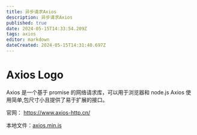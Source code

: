 ```yaml
---
title: 异步请求Axios
description: 异步请求Axios
published: true
date: 2024-05-15T14:33:54.209Z
tags: axios
editor: markdown
dateCreated: 2024-05-15T14:31:40.697Z
---
```


# Axios Logo
Axios 是一个基于 promise 的网络请求库，可以用于浏览器和 node.js
Axios 使用简单,包尺寸小且提供了易于扩展的接口。

官网：
https://www.axios-http.cn/

本地文件：[axios.min.js](/wiki/python/django/框架文件下载/axios.min.js)
